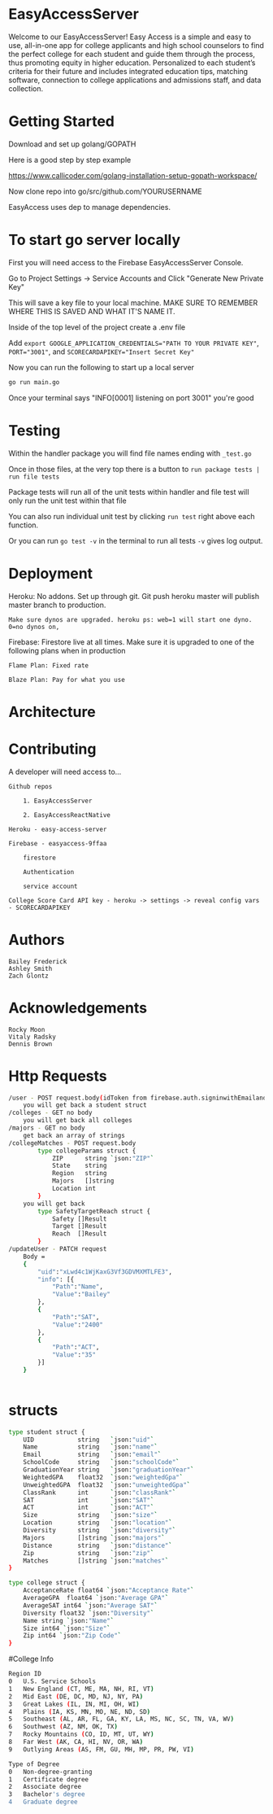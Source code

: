 # EasyAccessServer

Welcome to our EasyAccessServer!
Easy Access is a simple and easy to use, all-in-one app for college applicants and high school counselors to find the perfect college for each student and guide them through the process, thus promoting equity in higher education.  Personalized to each student’s criteria for their future and includes integrated education tips, matching software, connection to college applications and admissions staff, and data collection.

# Getting Started

Download and set up golang/GOPATH

Here is a good step by step example

https://www.callicoder.com/golang-installation-setup-gopath-workspace/ 
	
Now clone repo into go/src/github.com/YOURUSERNAME
	
EasyAccess uses dep to manage dependencies.

# To start go server locally

First you will need access to the Firebase EasyAccessServer Console.

Go to Project Settings -> Service Accounts and Click "Generate New Private Key"

This will save a key file to your local machine. MAKE SURE TO REMEMBER WHERE THIS IS SAVED AND WHAT IT'S NAME IT.

Inside of the top level of the project create a .env file

Add `export GOOGLE_APPLICATION_CREDENTIALS="PATH TO YOUR PRIVATE KEY"`, `PORT="3001"`, and `SCORECARDAPIKEY="Insert Secret Key"`

Now you can run the following to start up a local server

```bash
go run main.go
```

Once your terminal says "INFO[0001] listening on port 3001" you're good

# Testing

Within the handler package you will find file names ending with `_test.go`

Once in those files, at the very top there is a button to `run package tests | run file tests`

Package tests will run all of the unit tests within handler and file test will only run the unit test within that file

You can also run individual unit test by clicking `run test` right above each function.

Or you can run `go test -v` in the terminal to run all tests `-v` gives log output.

# Deployment

Heroku: No addons. Set up through git. Git push heroku master will publish master branch to production.
	
	Make sure dynos are upgraded. heroku ps: web=1 will start one dyno. 0=no dynos on, 

Firebase: Firestore live at all times. Make sure it is upgraded to one of the following plans when in production

	Flame Plan: Fixed rate

	Blaze Plan: Pay for what you use 
	
# Architecture

# Contributing

A developer will need access to...

	Github repos
	
		1. EasyAccessServer
		
		2. EasyAccessReactNative
		
	Heroku - easy-access-server
	
	Firebase - easyaccess-9ffaa
	
		firestore
		
		Authentication
		
		service account
		
	College Score Card API key - heroku -> settings -> reveal config vars - SCORECARDAPIKEY
	
# Authors
	Bailey Frederick
	Ashley Smith
	Zach Glontz
	
# Acknowledgements
	Rocky Moon
	Vitaly Radsky
	Dennis Brown
	

# Http Requests
```bash
/user - POST request.body(idToken from firebase.auth.signinwithEmailandPasword)
	you will get back a student struct
/colleges - GET no body
  	you will get back all colleges
/majors - GET no body
	get back an array of strings
/collegeMatches - POST request.body
		type collegeParams struct {
			ZIP      string `json:"ZIP"`
			State    string
			Region   string
			Majors   []string
			Location int
		}
  	you will get back
		type SafetyTargetReach struct {
			Safety []Result
			Target []Result
			Reach  []Result
		}
/updateUser - PATCH request
	Body = 
	{
		"uid":"xLwd4c1WjKaxG3Vf3GDVMXMTLFE3",
		"info": [{
			"Path":"Name",
			"Value":"Bailey"
		},
		{
			"Path":"SAT",
			"Value":"2400"
		},
		{
			"Path":"ACT",
			"Value":"35"
		}]
	}
		   
```

# structs
```bash
type student struct {
	UID            string   `json:"uid"`
	Name           string   `json:"name"`
	Email          string   `json:"email"`
	SchoolCode     string   `json:"schoolCode"`
	GraduationYear string   `json:"graduationYear"`
	WeightedGPA    float32  `json:"weightedGpa"`
	UnweightedGPA  float32  `json:"unweightedGpa"`
	ClassRank      int      `json:"classRank"`
	SAT            int      `json:"SAT"`
	ACT            int      `json:"ACT"`
	Size           string   `json:"size"`
	Location       string   `json:"location"`
	Diversity      string   `json:"diversity"`
	Majors         []string `json:"majors"`
	Distance       string   `json:"distance"`
	Zip            string   `json:"zip"`
	Matches        []string `json:"matches"`
}
```

```bash
type college struct {
	AcceptanceRate float64 `json:"Acceptance Rate"`
	AverageGPA	float64 `json:"Average GPA"`
	AverageSAT int64 `json:"Average SAT"`
	Diversity float32 `json:"Diversity"`
	Name string `json:"Name"`
	Size int64 `json:"Size"`
	Zip int64 `json:"Zip Code"`
}
```

#College Info
```bash
Region ID
0	U.S. Service Schools
1	New England (CT, ME, MA, NH, RI, VT)
2	Mid East (DE, DC, MD, NJ, NY, PA)
3	Great Lakes (IL, IN, MI, OH, WI)
4	Plains (IA, KS, MN, MO, NE, ND, SD)
5	Southeast (AL, AR, FL, GA, KY, LA, MS, NC, SC, TN, VA, WV)
6	Southwest (AZ, NM, OK, TX)
7	Rocky Mountains (CO, ID, MT, UT, WY)
8	Far West (AK, CA, HI, NV, OR, WA)
9	Outlying Areas (AS, FM, GU, MH, MP, PR, PW, VI)

Type of Degree
0	Non-degree-granting
1	Certificate degree
2	Associate degree
3	Bachelor's degree
4	Graduate degree
```
